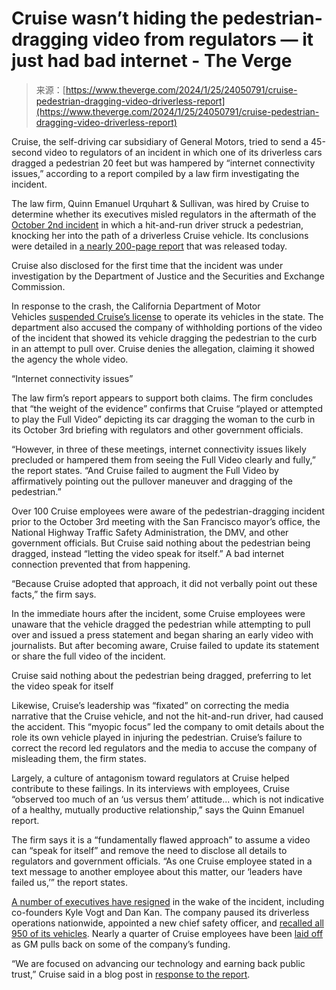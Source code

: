 <!--yml
category: 未分类
date: 2024-05-27 15:15:13
-->

# Cruise wasn’t hiding the pedestrian-dragging video from regulators — it just had bad internet - The Verge

> 来源：[https://www.theverge.com/2024/1/25/24050791/cruise-pedestrian-dragging-video-driverless-report](https://www.theverge.com/2024/1/25/24050791/cruise-pedestrian-dragging-video-driverless-report)

Cruise, the self-driving car subsidiary of General Motors, tried to send a 45-second video to regulators of an incident in which one of its driverless cars dragged a pedestrian 20 feet but was hampered by “internet connectivity issues,” according to a report compiled by a law firm investigating the incident.

The law firm, Quinn Emanuel Urquhart & Sullivan, was hired by Cruise to determine whether its executives misled regulators in the aftermath of the [October 2nd incident](/2023/10/3/23901233/cruise-crash-hit-run-pedestrian-injury-sf-robotaxi) in which a hit-and-run driver struck a pedestrian, knocking her into the path of a driverless Cruise vehicle. Its conclusions were detailed in [a nearly 200-page report](https://assets.ctfassets.net/95kuvdv8zn1v/1mb55pLYkkXVn0nXxEXz7w/9fb0e4938a89dc5cc09bf39e86ce5b9c/2024.01.24_Quinn_Emanuel_Report_re_Cruise.pdf) that was released today.

Cruise also disclosed for the first time that the incident was under investigation by the Department of Justice and the Securities and Exchange Commission.

In response to the crash, the California Department of Motor Vehicles [suspended Cruise’s license](/2023/10/24/23930629/california-dmv-suspends-cruise-robotaxi-permit-safety) to operate its vehicles in the state. The department also accused the company of withholding portions of the video of the incident that showed its vehicle dragging the pedestrian to the curb in an attempt to pull over. Cruise denies the allegation, claiming it showed the agency the whole video.

“Internet connectivity issues”

The law firm’s report appears to support both claims. The firm concludes that “the weight of the evidence” confirms that Cruise “played or attempted to play the Full Video” depicting its car dragging the woman to the curb in its October 3rd briefing with regulators and other government officials.

“However, in three of these meetings, internet connectivity issues likely precluded or hampered them from seeing the Full Video clearly and fully,” the report states. “And Cruise failed to augment the Full Video by affirmatively pointing out the pullover maneuver and dragging of the pedestrian.”

Over 100 Cruise employees were aware of the pedestrian-dragging incident prior to the October 3rd meeting with the San Francisco mayor’s office, the National Highway Traffic Safety Administration, the DMV, and other government officials. But Cruise said nothing about the pedestrian being dragged, instead “letting the video speak for itself.” A bad internet connection prevented that from happening.

“Because Cruise adopted that approach, it did not verbally point out these facts,” the firm says.

In the immediate hours after the incident, some Cruise employees were unaware that the vehicle dragged the pedestrian while attempting to pull over and issued a press statement and began sharing an early video with journalists. But after becoming aware, Cruise failed to update its statement or share the full video of the incident.

Cruise said nothing about the pedestrian being dragged, preferring to let the video speak for itself

Likewise, Cruise’s leadership was “fixated” on correcting the media narrative that the Cruise vehicle, and not the hit-and-run driver, had caused the accident. This “myopic focus” led the company to omit details about the role its own vehicle played in injuring the pedestrian. Cruise’s failure to correct the record led regulators and the media to accuse the company of misleading them, the firm states.

Largely, a culture of antagonism toward regulators at Cruise helped contribute to these failings. In its interviews with employees, Cruise “observed too much of an ‘us versus them’ attitude... which is not indicative of a healthy, mutually productive relationship,” says the Quinn Emanuel report.

The firm says it is a “fundamentally flawed approach” to assume a video can “speak for itself” and remove the need to disclose all details to regulators and government officials. “As one Cruise employee stated in a text message to another employee about this matter, our ‘leaders have failed us,’” the report states.

[A number of executives have resigned](/2023/11/20/23969039/gm-cruise-kyle-vogt-ceo-resign-driverless-bet) in the wake of the incident, including co-founders Kyle Vogt and Dan Kan. The company paused its driverless operations nationwide, appointed a new chief safety officer, and [recalled all 950 of its vehicles](/2023/11/8/23952051/cruise-recall-950-driverless-cars-pedestrian-crash-injury). Nearly a quarter of Cruise employees have been [laid off](/2023/12/14/24001357/cruise-layoff-quarter-employee-gm-driverless-spending) as GM pulls back on some of the company’s funding.

“We are focused on advancing our technology and earning back public trust,” Cruise said in a blog post in [response to the report](https://getcruise.com/news/blog/2024/cruise-releases-third-party-findings-regarding-october-2/).